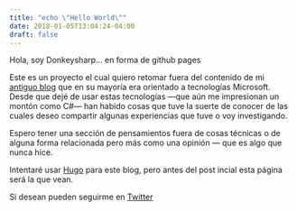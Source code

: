 ```yaml
---
title: "echo \"Hello World\""
date: 2018-01-05T13:04:24-04:00
draft: false
---
```


Hola, soy Donkeysharp... en forma de github pages

Este es un proyecto el cual quiero retomar fuera del contenido de mi <a target="_blank" href="http://donkeysharp.blogspot.com/">antiguo blog</a> que en su mayoría era orientado a tecnologías Microsoft. Desde que dejé de usar estas tecnologías &mdash;que aún me impresionan un montón como C#&mdash; han habido cosas que tuve la suerte de conocer de las cuales deseo compartir algunas experiencias que tuve o voy investigando.

Espero tener una sección de pensamientos fuera de cosas técnicas o de alguna forma relacionada
pero más como una opinión &mdash; que es algo que nunca hice.

Intentaré usar <a target="_blank" href="https://gohugo.io/getting-started/quick-start/">Hugo</a> para este blog, pero antes del post incial esta página será la que vean.

Si desean pueden seguirme en <a target="_blank" href="https://twitter.com/donkeysharp">Twitter</a>
